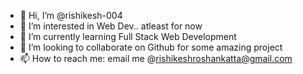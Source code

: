 - 👋 Hi, I’m @rishikesh-004
- 👀 I’m interested in Web Dev.. atleast for now 
- 🌱 I’m currently learning Full Stack Web Development 
- 💞️ I’m looking to collaborate on Github for some amazing project  
- 📫 How to reach me: email me @rishikeshroshankatta@gmail.com  

<!---
rishikesh-004/rishikesh-004 is a ✨ special ✨ repository because its `README.md` (this file) appears on your GitHub profile.
You can click the Preview link to take a look at your changes.
--->
